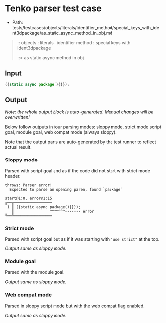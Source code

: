 # Tenko parser test case

- Path: tests/testcases/objects/literals/identifier_method/special_keys_with_ident3dpackage/as_static_async_method_in_obj.md

> :: objects : literals : identifier method : special keys with ident3dpackage
>
> ::> as static async method in obj

## Input

`````js
({static async package(){}});
`````

## Output

_Note: the whole output block is auto-generated. Manual changes will be overwritten!_

Below follow outputs in four parsing modes: sloppy mode, strict mode script goal, module goal, web compat mode (always sloppy).

Note that the output parts are auto-generated by the test runner to reflect actual result.

### Sloppy mode

Parsed with script goal and as if the code did not start with strict mode header.

`````
throws: Parser error!
  Expected to parse an opening paren, found `package`

start@1:0, error@1:15
╔══╦═════════════════
 1 ║ ({static async package(){}});
   ║                ^^^^^^^------- error
╚══╩═════════════════

`````

### Strict mode

Parsed with script goal but as if it was starting with `"use strict"` at the top.

_Output same as sloppy mode._

### Module goal

Parsed with the module goal.

_Output same as sloppy mode._

### Web compat mode

Parsed in sloppy script mode but with the web compat flag enabled.

_Output same as sloppy mode._

